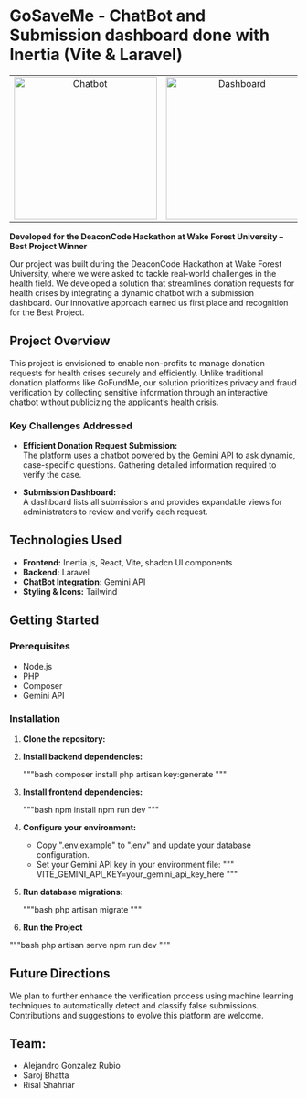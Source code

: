 # GoSaveMe - ChatBot and Submission dashboard done with Inertia (Vite & Laravel)

<table>
  <tr>
    <td align="center"><img src="" alt="Chatbot" width="250"></td>
    <td align="center"><img src="" alt="Dashboard" width="250"></td>
    <td align="center"><img src="" alt="Submission" width="250"></td>
  </tr>
</table>

**Developed for the DeaconCode Hackathon at Wake Forest University – Best Project Winner**

Our project was built during the DeaconCode Hackathon at Wake Forest University, where we were asked to tackle real-world challenges in the health field. We developed a solution that streamlines donation requests for health crises by integrating a dynamic chatbot with a submission dashboard. Our innovative approach earned us first place and recognition for the Best Project.

## Project Overview

This project is envisioned to enable non-profits to manage donation requests for health crises securely and efficiently. Unlike traditional donation platforms like GoFundMe, our solution prioritizes privacy and fraud verification by collecting sensitive information through an interactive chatbot without publicizing the applicant’s health crisis.

### Key Challenges Addressed

- **Efficient Donation Request Submission:**  
  The platform uses a chatbot powered by the Gemini API to ask dynamic, case-specific questions. Gathering detailed information required to verify the case.

- **Submission Dashboard:**  
  A dashboard lists all submissions and provides expandable views for administrators to review and verify each request.

## Technologies Used

- **Frontend:** Inertia.js, React, Vite, shadcn UI components  
- **Backend:** Laravel  
- **ChatBot Integration:** Gemini API
- **Styling & Icons:** Tailwind

## Getting Started

### Prerequisites

- Node.js
- PHP
- Composer
- Gemini API

### Installation

1. **Clone the repository:**
2. **Install backend dependencies:**

   """bash
   composer install
   php artisan key:generate
   """

3. **Install frontend dependencies:**

   """bash
   npm install
   npm run dev
   """

4. **Configure your environment:**

   - Copy ".env.example" to ".env" and update your database configuration.
   - Set your Gemini API key in your environment file:
     """ 
     VITE_GEMINI_API_KEY=your_gemini_api_key_here
     """

5. **Run database migrations:**

   """bash
   php artisan migrate
   """

6. **Run the Project**
  
  """bash
  php artisan serve
  npm run dev
  """

## Future Directions

We plan to further enhance the verification process using machine learning techniques to automatically detect and classify false submissions. Contributions and suggestions to evolve this platform are welcome.

## **Team:** 

- Alejandro Gonzalez Rubio
- Saroj Bhatta
- Risal Shahriar
